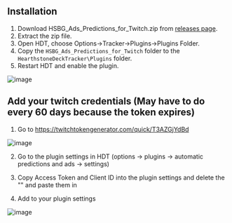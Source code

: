 ## Installation

1. Download HSBG_Ads_Predictions_for_Twitch.zip from [releases page](https://github.com/HS-Tools/hsbg-stream-automation/releases).
2. Extract the zip file.
3. Open HDT, choose Options->Tracker->Plugins->Plugins Folder.
4. Copy the `HSBG_Ads_Predictions_for_Twitch` folder to the `HearthstoneDeckTracker\Plugins` folder.
5. Restart HDT and enable the plugin.

![image](https://i.imgur.com/kOsfufm.png)

## Add your twitch credentials (May have to do every 60 days because the token expires)
1. Go to https://twitchtokengenerator.com/quick/T3AZGjYdBd

![image](https://i.imgur.com/7DcITnC.png)

2. Go to the plugin settings in HDT (options -> plugins -> automatic predictions and ads -> settings)

3. Copy Access Token and Client ID into the plugin settings and delete the "" and paste them in

4. Add to your plugin settings

![image](https://i.imgur.com/oPgEdOH.png)
